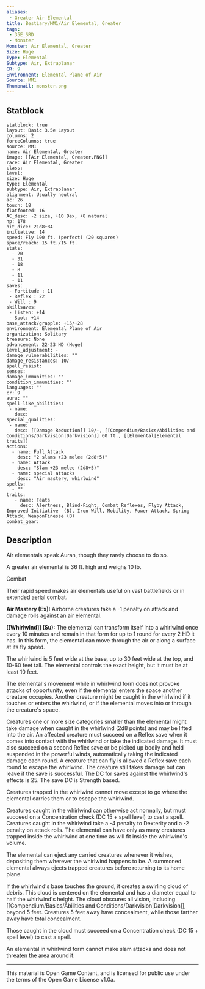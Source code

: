 ```yaml
---
aliases:
 - Greater Air Elemental
title: Bestiary/MM1/Air Elemental, Greater
tags: 
 - 35E_SRD
 - Monster
Monster: Air Elemental, Greater
Size: Huge
Type: Elemental
Subtype: Air, Extraplanar
CR: 9
Environnent: Elemental Plane of Air
Source: MM1
Thumbnail: monster.png
---
```


## Statblock

```statblock
statblock: true
layout: Basic 3.5e Layout
columns: 2
forceColumns: true
source: MM1 
name: Air Elemental, Greater
image: [[Air Elemental, Greater.PNG]]
race: Air Elemental, Greater
class: 
level: 
size: Huge
type: Elemental
subtype: Air, Extraplanar
alignment: Usually neutral
ac: 26
touch: 18
flatfooted: 16
AC_desc: -2 size, +10 Dex, +8 natural
hp: 178
hit_dice: 21d8+84
initiative: 14
speed: Fly 100 ft. (perfect) (20 squares)
space/reach: 15 ft./15 ft.
stats:
  - 20
  - 31
  - 18
  - 8
  - 11
  - 11
saves:
 - Fortitude : 11
 - Reflex : 22
 - Will : 9
skillsaves:
 - Listen: +14
 - Spot: +14
base_attack/grapple: +15/+28
environment: Elemental Plane of Air
organization: Solitary
treasure: None
advancement: 22-23 HD (Huge)
level_adjustment: -
damage_vulnerabilities: ""
damage_resistances: 10/-
spell_resist: 
senses: 
damage_immunities: ""
condition_immunities: ""
languages: ""
cr: 9
aura: ""
spell-like_abilities:
 - name: 
   desc: 
special_qualities:
 - name:
   desc: [[Damage Reduction]] 10/-, [[Compendium/Basics/Abilities and Conditions/Darkvision|Darkvision]] 60 ft., [[Elemental|Elemental traits]]
actions:
  - name: Full Attack
    desc: "2 slams +23 melee (2d8+5)"
  - name: Attack
    desc: "Slam +23 melee (2d8+5)"
  - name: special attacks
    desc: "Air mastery, whirlwind"
spells:
  - ""
traits:
   - name: Feats
     desc: Alertness, Blind-Fight, Combat Reflexes, Flyby Attack, Improved Initiative  (B), Iron Will, Mobility, Power Attack, Spring Attack, WeaponFinesse (B)
combat_gear:  
```

## Description



Air elementals speak Auran, though they rarely choose to do so.

A greater air elemental is 36 ft. high and weighs 10 lb.

Combat

Their rapid speed makes air elementals useful on vast battlefields or in extended aerial combat.


**Air Mastery (Ex):** Airborne creatures take a -1 penalty on attack and damage rolls against an air elemental.


**[[Whirlwind]] (Su):** The elemental can transform itself into a whirlwind once every 10 minutes and remain in that form for up to 1 round for every 2 HD it has. In this form, the elemental can move through the air or along a surface at its fly speed.

The whirlwind is 5 feet wide at the base, up to 30 feet wide at the top, and 10-60 feet tall. The elemental controls the exact height, but it must be at least 10 feet.

The elemental's movement while in whirlwind form does not provoke attacks of opportunity, even if the elemental enters the space another creature occupies. Another creature might be caught in the whirlwind if it touches or enters the whirlwind, or if the elemental moves into or through the creature's space.

Creatures one or more size categories smaller than the elemental might take damage when caught in the whirlwind (2d8 points) and may be lifted into the air. An affected creature must succeed on a Reflex save when it comes into contact with the whirlwind or take the indicated damage. It must also succeed on a second Reflex save or be picked up bodily and held suspended in the powerful winds, automatically taking the indicated damage each round. A creature that can fly is allowed a Reflex save each round to escape the whirlwind. The creature still takes damage but can leave if the save is successful. The DC for saves against the whirlwind's effects is 25. The save DC is Strength based.

Creatures trapped in the whirlwind cannot move except to go where the elemental carries them or to escape the whirlwind.

Creatures caught in the whirlwind can otherwise act normally, but must succeed on a Concentration check (DC 15 + spell level) to cast a spell. Creatures caught in the whirlwind take a -4 penalty to Dexterity and a -2 penalty on attack rolls. The elemental can have only as many creatures trapped inside the whirlwind at one time as will fit inside the whirlwind's volume.

The elemental can eject any carried creatures whenever it wishes, depositing them wherever the whirlwind happens to be. A summoned elemental always ejects trapped creatures before returning to its home plane.

If the whirlwind's base touches the ground, it creates a swirling cloud of debris. This cloud is centered on the elemental and has a diameter equal to half the whirlwind's height. The cloud obscures all vision, including [[Compendium/Basics/Abilities and Conditions/Darkvision|Darkvision]], beyond 5 feet. Creatures 5 feet away have concealment, while those farther away have total concealment.

Those caught in the cloud must succeed on a Concentration check (DC 15 + spell level) to cast a spell.

An elemental in whirlwind form cannot make slam attacks and does not threaten the area around it.

---

This material is Open Game Content, and is licensed for public use under the terms of the Open Game License v1.0a.
